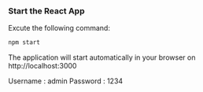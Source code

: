  ### Start the React App
 Excute the following command: 
```bash
npm start
```
The application will start automatically in your browser on http://localhost:3000

Username : admin
Password : 1234
